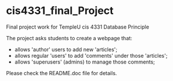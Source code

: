 # cis4331_final_Project
Final project work for TempleU cis 4331 Database Principle

The project asks students to create a webpage that:
- allows 'author' users to add new 'articles';
- allows regular 'users' to add 'comments' under those 'articles';
- allows 'superusers' (admins) to manage those comments;


Please check the README.doc file for details.
